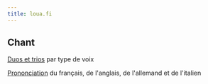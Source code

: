 ```yaml
---
title: loua.fi
---
```


## Chant

[Duos et trios](chant/duos-trios.md) par type de voix

[Prononciation](chant/prononciation.md) du français, de l'anglais, de l'allemand et de l'italien
